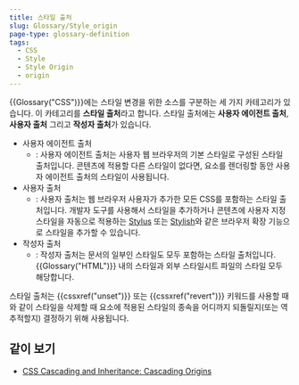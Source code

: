 ```yaml
---
title: 스타일 출처
slug: Glossary/Style_origin
page-type: glossary-definition
tags:
  - CSS
  - Style
  - Style Origin
  - origin
---
```


{{Glossary("CSS")}}에는 스타일 변경을 위한 소스를 구분하는 세 가지 카테고리가 있습니다. 이 카테고리를 **스타일 출처**라고 합니다. 스타일 출처에는 **사용자 에이전트 출처**, **사용자 출처** 그리고 **작성자 출처**가 있습니다.

- 사용자 에이전트 출처
  - : 사용자 에이전트 출처는 사용자 웹 브라우저의 기본 스타일로 구성된 스타일 출처입니다. 콘텐츠에 적용할 다른 스타일이 없다면, 요소를 렌더링할 동안 사용자 에이전트 출처의 스타일이 사용됩니다.
- 사용자 출처
  - : 사용자 출처는 웹 브라우저 사용자가 추가한 모든 CSS를 포함하는 스타일 출처입니다. 개발자 도구를 사용해서 스타일을 추가하거나 콘텐츠에 사용자 지정 스타일을 자동으로 적용하는 [Stylus](https://add0n.com/stylus.html) 또는 [Stylish](https://userstyles.org/)와 같은 브라우저 확장 기능으로 스타일을 추가할 수 있습니다.
- 작성자 출처
  - : 작성자 출처는 문서의 일부인 스타일도 모두 포함하는 스타일 출처입니다. {{Glossary("HTML")}} 내의 스타일과 외부 스타일시트 파일의 스타일 모두 해당합니다.

스타일 출처는 {{cssxref("unset")}} 또는 {{cssxref("revert")}} 키워드를 사용할 때와 같이 스타일을 삭제할 때 요소에 적용된 스타일의 종속을 어디까지 되돌릴지(또는 역추적할지) 결정하기 위해 사용됩니다.

## 같이 보기

- [CSS Cascading and Inheritance: Cascading Origins](https://drafts.csswg.org/css-cascade-4/#cascading-origins)
